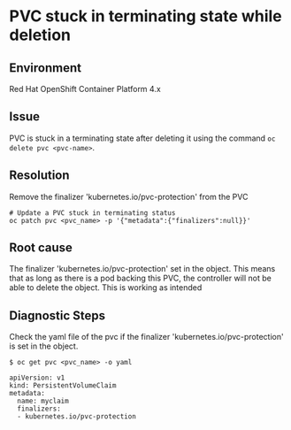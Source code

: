 PVC stuck in terminating state while deletion
====

## Environment

Red Hat OpenShift Container Platform 4.x

## Issue

PVC is stuck in a terminating state after deleting it using the command `oc delete pvc <pvc-name>`.

## Resolution

Remove the finalizer 'kubernetes.io/pvc-protection' from the PVC

```
# Update a PVC stuck in terminating status
oc patch pvc <pvc_name> -p '{"metadata":{"finalizers":null}}'
```

## Root cause

The finalizer 'kubernetes.io/pvc-protection' set in the object. This means that as long as there is a pod backing this PVC, the controller will not be able to delete the object. This is working as intended

## Diagnostic Steps

Check the yaml file of the pvc if the finalizer 'kubernetes.io/pvc-protection' is set in the object.

```
$ oc get pvc <pvc_name> -o yaml

apiVersion: v1
kind: PersistentVolumeClaim
metadata:
  name: myclaim 
  finalizers:
  - kubernetes.io/pvc-protection
```
